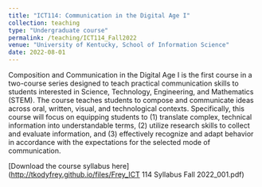 ```yaml
---
title: "ICT114: Communication in the Digital Age I"
collection: teaching
type: "Undergraduate course"
permalink: /teaching/ICT114_Fall2022
venue: "University of Kentucky, School of Information Science"
date: 2022-08-01
---
```


Composition and Communication in the Digital Age I is the first course in a two-course series designed to teach practical communication skills to students interested in Science, Technology, Engineering, and Mathematics (STEM). The course teaches students to compose and communicate ideas across oral, written, visual, and technological contexts. Specifically, this course will focus on equipping students to (1) translate complex, technical information into understandable terms, (2) utilize research skills to collect and evaluate information, and (3) effectively recognize and adapt behavior in accordance with the expectations for the selected mode of communication.

[Download the course syllabus here](http://tkodyfrey.github.io/files/Frey_ICT 114 Syllabus Fall 2022_001.pdf)
